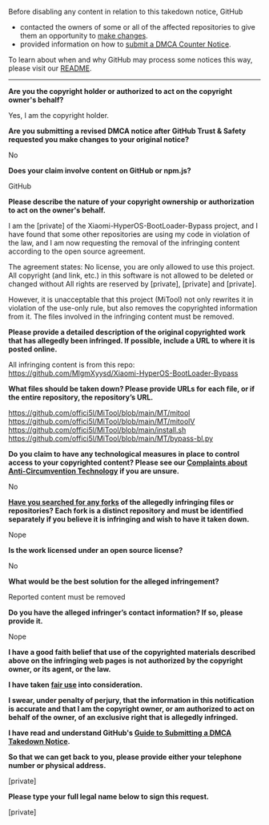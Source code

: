 Before disabling any content in relation to this takedown notice, GitHub
- contacted the owners of some or all of the affected repositories to give them an opportunity to [make changes](https://docs.github.com/en/github/site-policy/dmca-takedown-policy#a-how-does-this-actually-work).
- provided information on how to [submit a DMCA Counter Notice](https://docs.github.com/en/articles/guide-to-submitting-a-dmca-counter-notice).

To learn about when and why GitHub may process some notices this way, please visit our [README](https://github.com/github/dmca/blob/master/README.md#anatomy-of-a-takedown-notice).

---

**Are you the copyright holder or authorized to act on the copyright owner's behalf?**

Yes, I am the copyright holder.

**Are you submitting a revised DMCA notice after GitHub Trust & Safety requested you make changes to your original notice?**

No

**Does your claim involve content on GitHub or npm.js?**

GitHub

**Please describe the nature of your copyright ownership or authorization to act on the owner's behalf.**

I am the [private] of the Xiaomi-HyperOS-BootLoader-Bypass project, and I have found that some other repositories are using my code in violation of the law, and I am now requesting the removal of the infringing content according to the open source agreement.

The agreement states: No license, you are only allowed to use this project. All copyright (and link, etc.) in this software is not allowed to be deleted or changed without All rights are reserved by [private], [private] and [private].

However, it is unacceptable that this project (MiTool) not only rewrites it in violation of the use-only rule, but also removes the copyrighted information from it. The files involved in the infringing content must be removed.

**Please provide a detailed description of the original copyrighted work that has allegedly been infringed. If possible, include a URL to where it is posted online.**

All infringing content is from this repo: https://github.com/MlgmXyysd/Xiaomi-HyperOS-BootLoader-Bypass

**What files should be taken down? Please provide URLs for each file, or if the entire repository, the repository’s URL.**

https://github.com/offici5l/MiTool/blob/main/MT/mitool  
https://github.com/offici5l/MiTool/blob/main/MT/mitoolV  
https://github.com/offici5l/MiTool/blob/main/install.sh  
https://github.com/offici5l/MiTool/blob/main/MT/bypass-bl.py

**Do you claim to have any technological measures in place to control access to your copyrighted content? Please see our <a href="https://docs.github.com/articles/guide-to-submitting-a-dmca-takedown-notice#complaints-about-anti-circumvention-technology">Complaints about Anti-Circumvention Technology</a> if you are unsure.**

No

**<a href="https://docs.github.com/articles/dmca-takedown-policy#b-what-about-forks-or-whats-a-fork">Have you searched for any forks</a> of the allegedly infringing files or repositories? Each fork is a distinct repository and must be identified separately if you believe it is infringing and wish to have it taken down.**

Nope

**Is the work licensed under an open source license?**

No

**What would be the best solution for the alleged infringement?**

Reported content must be removed

**Do you have the alleged infringer’s contact information? If so, please provide it.**

Nope

**I have a good faith belief that use of the copyrighted materials described above on the infringing web pages is not authorized by the copyright owner, or its agent, or the law.**

**I have taken <a href="https://www.lumendatabase.org/topics/22">fair use</a> into consideration.**

**I swear, under penalty of perjury, that the information in this notification is accurate and that I am the copyright owner, or am authorized to act on behalf of the owner, of an exclusive right that is allegedly infringed.**

**I have read and understand GitHub's <a href="https://docs.github.com/articles/guide-to-submitting-a-dmca-takedown-notice/">Guide to Submitting a DMCA Takedown Notice</a>.**

**So that we can get back to you, please provide either your telephone number or physical address.**

[private]

**Please type your full legal name below to sign this request.**

[private]

